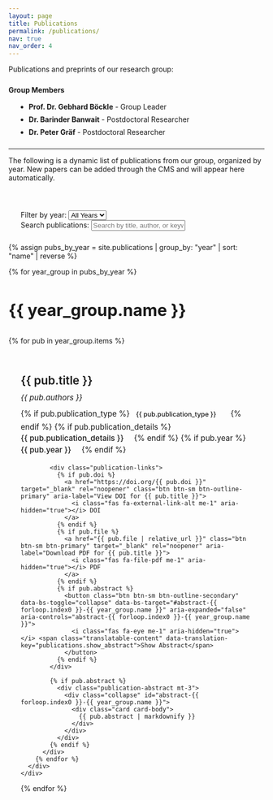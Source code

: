 ```yaml
---
layout: page
title: Publications
permalink: /publications/
nav: true
nav_order: 4
---
```


<div class="publications-intro">
  <p class="lead translatable-content" data-translation-key="publications.intro">Publications and preprints of our research group:</p>
  <div class="publications-authors">
    <h4 class="translatable-content" data-translation-key="publications.group_members">Group Members</h4>
    <ul class="list-unstyled">
      <li><strong>Prof. Dr. Gebhard Böckle</strong> - <span class="translatable-content" data-translation-key="publications.group_leader">Group Leader</span></li>
      <li><strong>Dr. Barinder Banwait</strong> - <span class="translatable-content" data-translation-key="publications.postdoc">Postdoctoral Researcher</span></li>
      <li><strong>Dr. Peter Gräf</strong> - <span class="translatable-content" data-translation-key="publications.postdoc">Postdoctoral Researcher</span></li>
    </ul>
  </div>
  <hr>
  <p class="text-muted translatable-content" data-translation-key="publications.description">
    The following is a dynamic list of publications from our group, organized by year. New papers can be added through the CMS and will appear here automatically.
  </p>
</div>

<div class="publications-controls mb-4">
  <div class="row">
    <div class="col-md-6">
      <label for="publication-filter" class="form-label translatable-content" data-translation-key="publications.filter_by_year">Filter by year:</label>
      <select id="publication-filter" class="form-select">
        <option value="all" class="translatable-content" data-translation-key="publications.all_years">All Years</option>
        {% assign years = site.publications | map: "year" | uniq | sort | reverse %}
        {% for year in years %}
          <option value="{{ year }}">{{ year }}</option>
        {% endfor %}
      </select>
    </div>
    <div class="col-md-6">
      <label for="publication-search" class="form-label translatable-content" data-translation-key="publications.search_publications">Search publications:</label>
      <input type="text" id="publication-search" class="form-control" placeholder="Search by title, author, or keyword..." data-placeholder-en="Search by title, author, or keyword..." data-placeholder-de="Suche nach Titel, Autor oder Schlüsselwort...">
    </div>
  </div>
</div>

<div class="publications-list">
  {% assign pubs_by_year = site.publications | group_by: "year" | sort: "name" | reverse %}
  
  {% for year_group in pubs_by_year %}
    <div class="publication-year-group" data-year="{{ year_group.name }}">
      <h2 class="year-heading">{{ year_group.name }}</h2>
      <div class="publication-year-content">
        {% for pub in year_group.items %}
          <div class="publication-entry" data-title="{{ pub.title | downcase }}" data-authors="{{ pub.authors | downcase }}" data-keywords="{{ pub.tags | join: ' ' | downcase }}">
            <div class="publication-header">
              <h4 class="publication-title">{{ pub.title }}</h4>
              <div class="publication-meta">
                <span class="publication-authors"><em>{{ pub.authors }}</em></span>
                {% if pub.publication_type %}
                  <span class="publication-type">{{ pub.publication_type }}</span>
                {% endif %}
                {% if pub.publication_details %}
                  <span class="publication-details">{{ pub.publication_details }}</span>
                {% endif %}
                {% if pub.year %}
                  <span class="publication-year">{{ pub.year }}</span>
                {% endif %}
              </div>
            </div>
            
            <div class="publication-links">
              {% if pub.doi %}
                <a href="https://doi.org/{{ pub.doi }}" target="_blank" rel="noopener" class="btn btn-sm btn-outline-primary" aria-label="View DOI for {{ pub.title }}">
                  <i class="fas fa-external-link-alt me-1" aria-hidden="true"></i> DOI
                </a>
              {% endif %}
              {% if pub.file %}
                <a href="{{ pub.file | relative_url }}" class="btn btn-sm btn-primary" target="_blank" rel="noopener" aria-label="Download PDF for {{ pub.title }}">
                  <i class="fas fa-file-pdf me-1" aria-hidden="true"></i> PDF
                </a>
              {% endif %}
              {% if pub.abstract %}
                <button class="btn btn-sm btn-outline-secondary" data-bs-toggle="collapse" data-bs-target="#abstract-{{ forloop.index0 }}-{{ year_group.name }}" aria-expanded="false" aria-controls="abstract-{{ forloop.index0 }}-{{ year_group.name }}">
                  <i class="fas fa-eye me-1" aria-hidden="true"></i> <span class="translatable-content" data-translation-key="publications.show_abstract">Show Abstract</span>
                </button>
              {% endif %}
            </div>
            
            {% if pub.abstract %}
              <div class="publication-abstract mt-3">
                <div class="collapse" id="abstract-{{ forloop.index0 }}-{{ year_group.name }}">
                  <div class="card card-body">
                    {{ pub.abstract | markdownify }}
                  </div>
                </div>
              </div>
            {% endif %}
          </div>
        {% endfor %}
      </div>
    </div>
  {% endfor %}
</div>

<div class="publications-empty-state" style="display: none;">
  <div class="text-center py-5">
    <i class="fas fa-search fa-3x text-muted mb-3"></i>
    <h4>No publications found</h4>
    <p class="text-muted">Try adjusting your search criteria or year filter.</p>
  </div>
</div>

<style>
.publications-intro {
  margin-bottom: 2rem;
}

.publications-authors {
  margin: 1.5rem 0;
}

.publications-authors h4 {
  margin-bottom: 1rem;
  color: var(--text-primary);
}

.publications-authors ul {
  margin-left: 1rem;
}

.publications-authors li {
  margin-bottom: 0.5rem;
  color: var(--text-secondary);
}

.publications-controls {
  background: var(--bg-secondary);
  padding: 1.5rem;
  border-radius: var(--radius-lg);
  border: 1px solid var(--border-color);
}

.year-heading {
  font-size: 2rem;
  margin-top: 3rem;
  margin-bottom: 1.5rem;
  padding-bottom: 0.5rem;
  border-bottom: 2px solid var(--primary);
  color: var(--text-primary);
}

.publication-entry {
  padding: 1.5rem;
  margin-bottom: 1.5rem;
  border-radius: var(--radius-lg);
  background-color: var(--bg-primary);
  border: 1px solid var(--border-color);
  transition: all var(--transition-base);
}

.publication-entry:hover {
  box-shadow: var(--shadow-md);
  border-color: var(--primary);
  transform: translateY(-2px);
}

.publication-header {
  margin-bottom: 1rem;
}

.publication-title {
  font-size: 1.4rem;
  font-weight: 600;
  color: var(--text-primary);
  margin-bottom: 0.5rem;
  line-height: 1.3;
}

.publication-meta {
  color: var(--text-secondary);
  font-size: 0.95rem;
  line-height: 1.5;
}

.publication-authors {
  display: block;
  margin-bottom: 0.5rem;
}

.publication-type,
.publication-details,
.publication-year {
  display: inline-block;
  margin-right: 1rem;
  font-weight: 500;
}

.publication-type {
  color: var(--primary);
  background-color: var(--bg-accent);
  padding: 0.25rem 0.5rem;
  border-radius: var(--radius-sm);
  font-size: 0.8rem;
}

.publication-links {
  display: flex;
  flex-wrap: wrap;
  gap: 0.5rem;
  margin-bottom: 1rem;
}

.publication-links a,
.publication-links button {
  min-height: 36px;
  display: inline-flex;
  align-items: center;
}

.publication-abstract .card {
  background-color: var(--bg-secondary);
  border-color: var(--border-color);
}

.publication-abstract .card-body {
  color: var(--text-secondary);
  font-size: 0.95rem;
  line-height: 1.6;
}

/* Responsive adjustments */
@media (max-width: 768px) {
  .publications-controls .row {
    gap: 1rem;
  }
  
  .publication-entry {
    padding: 1rem;
  }
  
  .publication-title {
    font-size: 1.2rem;
  }
  
  .publication-links {
    flex-direction: column;
  }
  
  .publication-links a,
  .publication-links button {
    width: 100%;
    justify-content: center;
  }
}

@media (max-width: 480px) {
  .year-heading {
    font-size: 1.5rem;
  }
  
  .publication-meta {
    font-size: 0.9rem;
  }
  
  .publication-type,
  .publication-details,
  .publication-year {
    display: block;
    margin-right: 0;
    margin-bottom: 0.25rem;
  }
}
</style>

<script>
document.addEventListener('DOMContentLoaded', function() {
  const yearFilter = document.getElementById('publication-filter');
  const searchInput = document.getElementById('publication-search');
  const publicationEntries = document.querySelectorAll('.publication-entry');
  const yearGroups = document.querySelectorAll('.publication-year-group');
  const emptyState = document.querySelector('.publications-empty-state');
  
  function filterPublications() {
    const selectedYear = yearFilter.value;
    const searchTerm = searchInput.value.toLowerCase();
    let visibleCount = 0;
    
    publicationEntries.forEach(entry => {
      const year = entry.closest('.publication-year-group').dataset.year;
      const title = entry.dataset.title || '';
      const authors = entry.dataset.authors || '';
      const keywords = entry.dataset.keywords || '';
      
      const yearMatch = selectedYear === 'all' || year === selectedYear;
      const searchMatch = !searchTerm || 
        title.includes(searchTerm) || 
        authors.includes(searchTerm) || 
        keywords.includes(searchTerm);
      
      if (yearMatch && searchMatch) {
        entry.style.display = 'block';
        visibleCount++;
      } else {
        entry.style.display = 'none';
      }
    });
    
    // Show/hide year groups based on visibility
    yearGroups.forEach(group => {
      const hasVisibleEntries = group.querySelectorAll('.publication-entry[style*="display: block"]').length > 0;
      group.style.display = hasVisibleEntries ? 'block' : 'none';
    });
    
    // Show/hide empty state
    if (visibleCount === 0) {
      emptyState.style.display = 'block';
    } else {
      emptyState.style.display = 'none';
    }
  }
  
  // Event listeners
  yearFilter.addEventListener('change', filterPublications);
  searchInput.addEventListener('input', filterPublications);
  
  // Initialize
  filterPublications();
});
</script> 